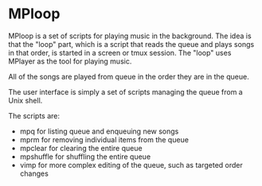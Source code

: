 # MPloop

MPloop is a set of scripts for playing music in the background. The idea is
that the "loop" part, which is a script that reads the queue and plays songs in
that order, is started in a screen or tmux session. The "loop" uses MPlayer as
the tool for playing music.

All of the songs are played from queue in the order they are in the queue.

The user interface is simply a set of scripts managing the queue from a Unix
shell.

The scripts are:

* mpq for listing queue and enqueuing new songs
* mprm for removing individual items from the queue
* mpclear for clearing the entire queue
* mpshuffle for shuffling the entire queue
* vimp for more complex editing of the queue, such as targeted order changes
